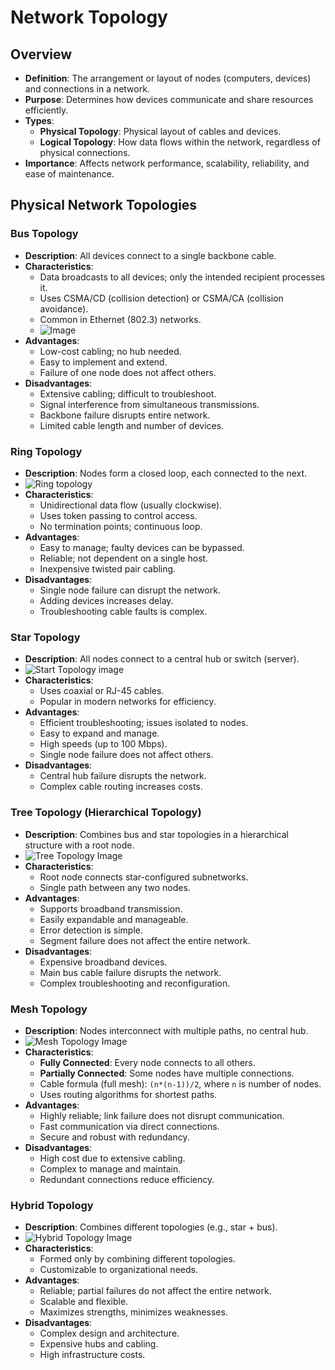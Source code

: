 # Network Topology

## Overview
- **Definition**: The arrangement or layout of nodes (computers, devices) and connections in a network.
- **Purpose**: Determines how devices communicate and share resources efficiently.
- **Types**:
  - **Physical Topology**: Physical layout of cables and devices.
  - **Logical Topology**: How data flows within the network, regardless of physical connections.
- **Importance**: Affects network performance, scalability, reliability, and ease of maintenance.

## Physical Network Topologies

### Bus Topology
- **Description**: All devices connect to a single backbone cable.
- **Characteristics**:
  - Data broadcasts to all devices; only the intended recipient processes it.
  - Uses CSMA/CD (collision detection) or CSMA/CA (collision avoidance).
  - Common in Ethernet (802.3) networks.
  - ![Image](https://educatecomputer.com/wp-content/uploads/2024/03/Bus-topology-diagram.webp)
- **Advantages**:
  - Low-cost cabling; no hub needed.
  - Easy to implement and extend.
  - Failure of one node does not affect others.
- **Disadvantages**:
  - Extensive cabling; difficult to troubleshoot.
  - Signal interference from simultaneous transmissions.
  - Backbone failure disrupts entire network.
  - Limited cable length and number of devices.

### Ring Topology
- **Description**: Nodes form a closed loop, each connected to the next.
- ![Ring topology](https://blogger.googleusercontent.com/img/b/R29vZ2xl/AVvXsEhpVEzGD5PM6qDeIgjAYpobf2hmRPbsdS26eeIngEFEPOAFfOKT-t8oH1Hvg0Xrw0i0PzBce-cbxxVVZF0P6AgmP-TvbqCWU0UL3kxxLjOO2HKom9UOu2XUPtDVKp74HJ9FnIetBgT65BaT/s533/Ring+Topology.png)
- **Characteristics**:
  - Unidirectional data flow (usually clockwise).
  - Uses token passing to control access.
  - No termination points; continuous loop.
- **Advantages**:
  - Easy to manage; faulty devices can be bypassed.
  - Reliable; not dependent on a single host.
  - Inexpensive twisted pair cabling.
- **Disadvantages**:
  - Single node failure can disrupt the network.
  - Adding devices increases delay.
  - Troubleshooting cable faults is complex.

### Star Topology
- **Description**: All nodes connect to a central hub or switch (server).
- ![Start Topology image](https://www.researchgate.net/publication/327897159/figure/fig1/AS:675274681221120@1538009438453/Some-Networks-Implement-a-Local-Ring-Topology-A-star-topology-is-a-LAN-architecture-in.jpg)
- **Characteristics**:
  - Uses coaxial or RJ-45 cables.
  - Popular in modern networks for efficiency.
- **Advantages**:
  - Efficient troubleshooting; issues isolated to nodes.
  - Easy to expand and manage.
  - High speeds (up to 100 Mbps).
  - Single node failure does not affect others.
- **Disadvantages**:
  - Central hub failure disrupts the network.
  - Complex cable routing increases costs.

### Tree Topology (Hierarchical Topology)
- **Description**: Combines bus and star topologies in a hierarchical structure with a root node.
- ![Tree Topology Image](https://www.researchgate.net/publication/261043184/figure/fig1/AS:392423676104708@1470572503177/Binary-Tree-Network-Topology.png)
- **Characteristics**:
  - Root node connects star-configured subnetworks.
  - Single path between any two nodes.
- **Advantages**:
  - Supports broadband transmission.
  - Easily expandable and manageable.
  - Error detection is simple.
  - Segment failure does not affect the entire network.
- **Disadvantages**:
  - Expensive broadband devices.
  - Main bus cable failure disrupts the network.
  - Complex troubleshooting and reconfiguration.

### Mesh Topology
- **Description**: Nodes interconnect with multiple paths, no central hub.
- ![Mesh Topology Image](https://miro.medium.com/v2/resize:fit:1400/0*dMmsACWrglsYZz_-)
- **Characteristics**:
  - **Fully Connected**: Every node connects to all others.
  - **Partially Connected**: Some nodes have multiple connections.
  - Cable formula (full mesh): `(n*(n-1))/2`, where `n` is number of nodes.
  - Uses routing algorithms for shortest paths.
- **Advantages**:
  - Highly reliable; link failure does not disrupt communication.
  - Fast communication via direct connections.
  - Secure and robust with redundancy.
- **Disadvantages**:
  - High cost due to extensive cabling.
  - Complex to manage and maintain.
  - Redundant connections reduce efficiency.

### Hybrid Topology
- **Description**: Combines different topologies (e.g., star + bus).
- ![Hybrid Topology Image](https://theinstrumentguru.com/wp-content/uploads/2022/04/Capture6.jpg)
- **Characteristics**:
  - Formed only by combining different topologies.
  - Customizable to organizational needs.
- **Advantages**:
  - Reliable; partial failures do not affect the entire network.
  - Scalable and flexible.
  - Maximizes strengths, minimizes weaknesses.
- **Disadvantages**:
  - Complex design and architecture.
  - Expensive hubs and cabling.
  - High infrastructure costs.